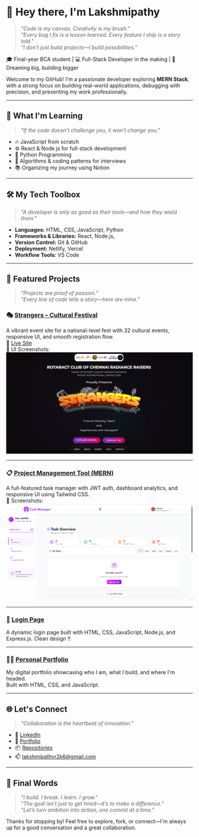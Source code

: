 # 👋 Hey there, I'm Lakshmipathy

> _"Code is my canvas. Creativity is my brush."_  
> _"Every bug I fix is a lesson learned. Every feature I ship is a story told."_  
> _"I don't just build projects—I build possibilities."_

🎓 Final-year BCA student | 💻 Full-Stack Developer in the making | 🚀 Dreaming big, building bigger

Welcome to my GitHub! I'm a passionate developer exploring **MERN Stack**, with a strong focus on building real-world applications, debugging with precision, and presenting my work professionally.

---

## 🌟 What I'm Learning

> _"If the code doesn’t challenge you, it won’t change you."_

- 🔥 JavaScript from scratch 
- ⚙️ React & Node.js for full-stack development
- 🐍 Python Programming
- 🧮 Algorithms & coding patterns for interviews
- 📚 Organizing my journey using Notion 

---

## 🛠️ My Tech Toolbox

> _"A developer is only as good as their tools—and how they wield them."_

- **Languages:**   HTML, CSS, JavaScript, Python
- **Frameworks & Libraries:** React, Node.js, 
- **Version Control:** Git & GitHub
- **Deployment:** Netlify, Vercel
- **Workflow Tools:** VS Code

---

## 🚀 Featured Projects

> _"Projects are proof of passion."_  
> _"Every line of code tells a story—here are mine."_

### 🎭 [Strangers – Cultural Festival](https://github.com/Lakshmipathy-r/Strangers-demo)  
A vibrant event site for a national-level fest with 32 cultural events, responsive UI, and smooth registration flow.  
🔗 [Live Site](https://strangers-testing.netlify.app/)  
📸 UI Screenshots:  
![Screenshot](https://github.com/Lakshmipathy-r/Strangers-demo/raw/main/ScreenShots/Screenshot%202025-08-17%20132139.png?raw=true)

---

### 📋 [Project Management Tool (MERN)](https://github.com/Lakshmipathy-r/Project-Management-Tool)  
A full-featured task manager with JWT auth, dashboard analytics, and responsive UI using Tailwind CSS.  
📸 Screenshots:  
![Dashboard](https://github.com/Lakshmipathy-r/Project-Management-Tool/blob/main/Screenshots/Dashboard%20UI.png?raw=true)

---

### 🔐 [Login Page](https://github.com/Lakshmipathy-r/Login-page)  
A dynamic login page built with HTML, CSS, JavaScript, Node.js, and Express.js. Clean design !!

---

### 🧑‍💼 [Personal Portfolio](https://github.com/Lakshmipathy-r/Portfolio)  
My digital portfolio showcasing who I am, what I build, and where I'm headed.  
Built with HTML, CSS, and JavaScript.

---

## 🌐 Let's Connect

> _"Collaboration is the heartbeat of innovation."_

- 💼 [LinkedIn](www.linkedin.com/in/lakshmipathy-r-)
- 📁 [Portfolio](https://lakshmipathy-r.github.io/Portfolio/)
- 📦 [Repositories](https://github.com/Lakshmipathy-r?tab=repositories)
- 📫 lakshmipathyr2k6@gmail.com

---

## 💬 Final Words

> _"I build. I break. I learn. I grow."_  
> _"The goal isn’t just to get hired—it’s to make a difference."_  
> _"Let’s turn ambition into action, one commit at a time."_

Thanks for stopping by! Feel free to explore, fork, or connect—I'm always up for a good conversation and a great collaboration.
